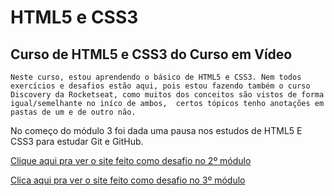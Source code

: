 # HTML5 e CSS3

## Curso de HTML5 e CSS3 do Curso em Vídeo

    Neste curso, estou aprendendo o básico de HTML5 e CSS3. Nem todos exercícios e desafios estão aqui, pois estou fazendo também o curso Discovery da Rocketseat, como muitos dos conceitos são vistos de forma igual/semelhante no iníco de ambos,  certos tópicos tenho anotações em pastas de um e de outro não. 

 No começo do módulo 3 foi dada uma pausa nos estudos de HTML5 E CSS3 para estudar Git e GitHub. 

 <a href="https://anaclara-amorim.github.io/Estudos/Projeto-Android-Curso-em-Vídeo/" target="_blank">Clique aqui pra ver o site feito como desafio no 2º módulo</a>

 <a href="https://anaclara-amorim.github.io/Estudos/Projeto-Cordel/" target="_blank">Clica aqui pra ver o site feito como desafio no 3º módulo</a>


